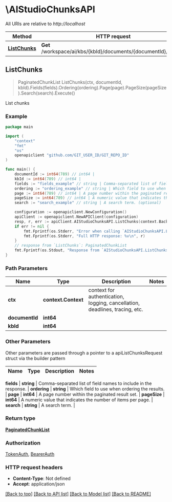 # \AIStudioChunksAPI

All URIs are relative to *http://localhost*

Method | HTTP request | Description
------------- | ------------- | -------------
[**ListChunks**](AIStudioChunksAPI.md#ListChunks) | **Get** /workspace/ai/kbs/{kbId}/documents/{documentId}/chunks | List chunks



## ListChunks

> PaginatedChunkList ListChunks(ctx, documentId, kbId).Fields(fields).Ordering(ordering).Page(page).PageSize(pageSize).Search(search).Execute()

List chunks



### Example

```go
package main

import (
	"context"
	"fmt"
	"os"
	openapiclient "github.com/GIT_USER_ID/GIT_REPO_ID"
)

func main() {
	documentId := int64(789) // int64 | 
	kbId := int64(789) // int64 | 
	fields := "fields_example" // string | Comma-separated list of field names to include in the response. (optional)
	ordering := "ordering_example" // string | Which field to use when ordering the results. (optional)
	page := int64(789) // int64 | A page number within the paginated result set. (optional)
	pageSize := int64(789) // int64 | A numeric value that indicates the number of items per page. (optional)
	search := "search_example" // string | A search term. (optional)

	configuration := openapiclient.NewConfiguration()
	apiClient := openapiclient.NewAPIClient(configuration)
	resp, r, err := apiClient.AIStudioChunksAPI.ListChunks(context.Background(), documentId, kbId).Fields(fields).Ordering(ordering).Page(page).PageSize(pageSize).Search(search).Execute()
	if err != nil {
		fmt.Fprintf(os.Stderr, "Error when calling `AIStudioChunksAPI.ListChunks``: %v\n", err)
		fmt.Fprintf(os.Stderr, "Full HTTP response: %v\n", r)
	}
	// response from `ListChunks`: PaginatedChunkList
	fmt.Fprintf(os.Stdout, "Response from `AIStudioChunksAPI.ListChunks`: %v\n", resp)
}
```

### Path Parameters


Name | Type | Description  | Notes
------------- | ------------- | ------------- | -------------
**ctx** | **context.Context** | context for authentication, logging, cancellation, deadlines, tracing, etc.
**documentId** | **int64** |  | 
**kbId** | **int64** |  | 

### Other Parameters

Other parameters are passed through a pointer to a apiListChunksRequest struct via the builder pattern


Name | Type | Description  | Notes
------------- | ------------- | ------------- | -------------


 **fields** | **string** | Comma-separated list of field names to include in the response. | 
 **ordering** | **string** | Which field to use when ordering the results. | 
 **page** | **int64** | A page number within the paginated result set. | 
 **pageSize** | **int64** | A numeric value that indicates the number of items per page. | 
 **search** | **string** | A search term. | 

### Return type

[**PaginatedChunkList**](PaginatedChunkList.md)

### Authorization

[TokenAuth](../README.md#TokenAuth), [BearerAuth](../README.md#BearerAuth)

### HTTP request headers

- **Content-Type**: Not defined
- **Accept**: application/json

[[Back to top]](#) [[Back to API list]](../README.md#documentation-for-api-endpoints)
[[Back to Model list]](../README.md#documentation-for-models)
[[Back to README]](../README.md)

